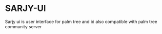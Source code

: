 # SARJY-UI
Sarjy ui is user interface for palm tree and id also compatible with palm tree community server

